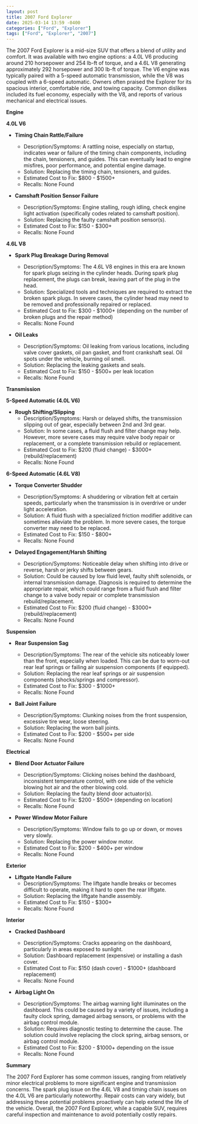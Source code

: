 ```yaml
---
layout: post
title: 2007 Ford Explorer
date: 2025-03-14 13:59 -0400
categories: ["Ford", "Explorer"]
tags: ["Ford", "Explorer", "2007"]
---
```

The 2007 Ford Explorer is a mid-size SUV that offers a blend of utility and comfort. It was available with two engine options: a 4.0L V6 producing around 210 horsepower and 254 lb-ft of torque, and a 4.6L V8 generating approximately 292 horsepower and 300 lb-ft of torque. The V6 engine was typically paired with a 5-speed automatic transmission, while the V8 was coupled with a 6-speed automatic. Owners often praised the Explorer for its spacious interior, comfortable ride, and towing capacity. Common dislikes included its fuel economy, especially with the V8, and reports of various mechanical and electrical issues.

**Engine**

**4.0L V6**

*   **Timing Chain Rattle/Failure**
    *   Description/Symptoms: A rattling noise, especially on startup, indicates wear or failure of the timing chain components, including the chain, tensioners, and guides. This can eventually lead to engine misfires, poor performance, and potential engine damage.
    *   Solution: Replacing the timing chain, tensioners, and guides.
    *   Estimated Cost to Fix: $800 - $1500+
    *   Recalls: None Found

* **Camshaft Position Sensor Failure**
    * Description/Symptoms: Engine stalling, rough idling, check engine light activation (specifically codes related to camshaft position).
    * Solution: Replacing the faulty camshaft position sensor(s).
    * Estimated Cost to Fix: $150 - $300+
    * Recalls: None Found

**4.6L V8**

*   **Spark Plug Breakage During Removal**
    *   Description/Symptoms: The 4.6L V8 engines in this era are known for spark plugs seizing in the cylinder heads. During spark plug replacement, the plugs can break, leaving part of the plug in the head.
    *   Solution: Specialized tools and techniques are required to extract the broken spark plugs. In severe cases, the cylinder head may need to be removed and professionally repaired or replaced.
    *   Estimated Cost to Fix: $300 - $1000+ (depending on the number of broken plugs and the repair method)
    *   Recalls: None Found

* **Oil Leaks**
    * Description/Symptoms: Oil leaking from various locations, including valve cover gaskets, oil pan gasket, and front crankshaft seal. Oil spots under the vehicle, burning oil smell.
    * Solution: Replacing the leaking gaskets and seals.
    * Estimated Cost to Fix: $150 - $500+ per leak location
    * Recalls: None Found

**Transmission**

**5-Speed Automatic (4.0L V6)**

*   **Rough Shifting/Slipping**
    *   Description/Symptoms: Harsh or delayed shifts, the transmission slipping out of gear, especially between 2nd and 3rd gear.
    *   Solution: In some cases, a fluid flush and filter change may help. However, more severe cases may require valve body repair or replacement, or a complete transmission rebuild or replacement.
    *   Estimated Cost to Fix: $200 (fluid change) - $3000+ (rebuild/replacement)
    *   Recalls: None Found

**6-Speed Automatic (4.6L V8)**

*   **Torque Converter Shudder**
    * Description/Symptoms: A shuddering or vibration felt at certain speeds, particularly when the transmission is in overdrive or under light acceleration.
    * Solution: A fluid flush with a specialized friction modifier additive can sometimes alleviate the problem. In more severe cases, the torque converter may need to be replaced.
    * Estimated Cost to Fix: $150 - $800+
    * Recalls: None Found

*   **Delayed Engagement/Harsh Shifting**
    * Description/Symptoms: Noticeable delay when shifting into drive or reverse, harsh or jerky shifts between gears.
    * Solution: Could be caused by low fluid level, faulty shift solenoids, or internal transmission damage. Diagnosis is required to determine the appropriate repair, which could range from a fluid flush and filter change to a valve body repair or complete transmission rebuild/replacement.
    * Estimated Cost to Fix: $200 (fluid change) - $3000+ (rebuild/replacement)
    * Recalls: None Found

**Suspension**

*   **Rear Suspension Sag**
    *   Description/Symptoms: The rear of the vehicle sits noticeably lower than the front, especially when loaded. This can be due to worn-out rear leaf springs or failing air suspension components (if equipped).
    *   Solution: Replacing the rear leaf springs or air suspension components (shocks/springs and compressor).
    *   Estimated Cost to Fix: $300 - $1000+
    *   Recalls: None Found

*   **Ball Joint Failure**
    * Description/Symptoms: Clunking noises from the front suspension, excessive tire wear, loose steering.
    * Solution: Replacing the worn ball joints.
    * Estimated Cost to Fix: $200 - $500+ per side
    * Recalls: None Found

**Electrical**

*   **Blend Door Actuator Failure**
    *   Description/Symptoms: Clicking noises behind the dashboard, inconsistent temperature control, with one side of the vehicle blowing hot air and the other blowing cold.
    *   Solution: Replacing the faulty blend door actuator(s).
    *   Estimated Cost to Fix: $200 - $500+ (depending on location)
    *   Recalls: None Found

*   **Power Window Motor Failure**
    * Description/Symptoms: Window fails to go up or down, or moves very slowly.
    * Solution: Replacing the power window motor.
    * Estimated Cost to Fix: $200 - $400+ per window
    * Recalls: None Found

**Exterior**

*   **Liftgate Handle Failure**
    *   Description/Symptoms: The liftgate handle breaks or becomes difficult to operate, making it hard to open the rear liftgate.
    *   Solution: Replacing the liftgate handle assembly.
    *   Estimated Cost to Fix: $150 - $300+
    *   Recalls: None Found

**Interior**

*   **Cracked Dashboard**
    * Description/Symptoms: Cracks appearing on the dashboard, particularly in areas exposed to sunlight.
    * Solution: Dashboard replacement (expensive) or installing a dash cover.
    * Estimated Cost to Fix: $150 (dash cover) - $1000+ (dashboard replacement)
    * Recalls: None Found

* **Airbag Light On**
    * Description/Symptoms: The airbag warning light illuminates on the dashboard. This could be caused by a variety of issues, including a faulty clock spring, damaged airbag sensors, or problems with the airbag control module.
    * Solution: Requires diagnostic testing to determine the cause. The solution could involve replacing the clock spring, airbag sensors, or airbag control module.
    * Estimated Cost to Fix: $200 - $1000+ depending on the issue
    * Recalls: None Found

**Summary**

The 2007 Ford Explorer has some common issues, ranging from relatively minor electrical problems to more significant engine and transmission concerns. The spark plug issue on the 4.6L V8 and timing chain issues on the 4.0L V6 are particularly noteworthy. Repair costs can vary widely, but addressing these potential problems proactively can help extend the life of the vehicle. Overall, the 2007 Ford Explorer, while a capable SUV, requires careful inspection and maintenance to avoid potentially costly repairs.


